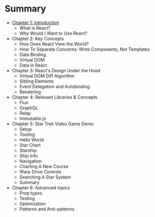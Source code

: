 # Summary

* [Chapter 1: Introduction](chapters/chapter_1.md)
   * What is React?
   * Why Would I Want to Use React?
* Chapter 2: Key Concepts
   * How Does React View the World?
   * How To Separate Concerns: Write Components, Not Templates
   * Data Binding
   * Virtual DOM
   * Data in React
* Chapter 3: React's Design Under the Hood
   * Virtual DOM Diff Algorithm
   * Sibling Elements
   * Event Delegation and Autobinding
   * Rendering
* Chapter 4: Relevant Libraries & Concepts
   * Flux
   * GraphQL
   * Relay
   * Immutable.js
* Chapter 5: Star Trek Video Game Demo
    * Setup
    * Tooling
    * Hello World
    * Star Chart
    * Starship
    * Ship Info
    * Navigation
    * Charting A New Course
    * Warp Drive Controls
    * Searching A Star System
    * Summary
* Chapter 6: Advanced topics
   * Prop types
   * Testing
   * Optimization
   * Patterns and Anti-patterns

